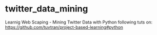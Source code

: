 # twitter_data_mining
Learnig Web Scaping - Mining Twitter Data with Python
following tuts on: https://github.com/tuvtran/project-based-learning#python
